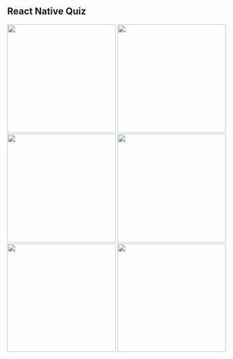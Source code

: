 ## React Native Quiz

<img src="https://github.com/user-attachments/assets/a85980b8-bf8c-496e-9f2e-fa92b86f6088" width="250" />
<img src="https://github.com/user-attachments/assets/39da020d-3b08-43e6-aa28-668164938f7b" width="250" />
<img src="https://github.com/user-attachments/assets/d154da6c-4149-44c2-b924-b18aca8162b4" width="250" />
<img src="https://github.com/user-attachments/assets/ed53cb46-66aa-43ab-92f8-567f379801fc" width="250" />
<img src="https://github.com/user-attachments/assets/f80d41d9-3695-458e-a280-4458ae38816d" width="250" />
<img src="https://github.com/user-attachments/assets/b5fdc5a5-edca-42cc-8965-9b512d6e86e2" width="250" />
